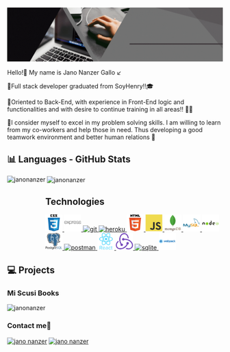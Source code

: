 <!---
https://github.com/JanoNanzer/JanoNanzer/blob/main/Jano.gif
### ![Banner para Linkedin Profesional Negro](https://www.canva.com/design/DAFRUx0lTnU/HfkzwSLMFDdDNskEZnRc3Q/watch?utm_content=DAFRUx0lTnU&utm_campaign=designshare&utm_medium=link&utm_source=publishsharelink)
--->
![Hi, I'm Jano](https://github.com/JanoNanzer/JanoNanzer/blob/main/Jano.gif)

Hello!👋 
My name is Jano Nanzer Gallo ↙

🔸Full stack developer graduated from SoyHenry!!🎓

🔸Oriented to Back-End, with experience in Front-End logic and functionalities and with desire to continue training in all areas!! 👨‍💻 

🔸I consider myself to excel in my problem solving skills. I am willing to learn from my co-workers and help those in need. Thus developing a good teamwork environment and better human relations 💪

## 📊 Languages - GitHub Stats

<p><img height="150em" align="left" src="https://github-readme-stats.vercel.app/api/top-langs?username=janonanzer&show_icons=true&theme=dark&locale=en&layout=compact" alt="janonanzer" /></p>

<p>&nbsp;<img align="center" height="150em" src="https://github-readme-stats.vercel.app/api?username=janonanzer&show_icons=true&theme=dark&locale=en" alt="janonanzer" /></p>


## Technologies

<p align="left"> <a href="https://www.w3schools.com/css/" target="_blank" rel="noreferrer"> <img src="https://raw.githubusercontent.com/devicons/devicon/master/icons/css3/css3-original-wordmark.svg" alt="css3" width="40" height="40"/> </a> <a href="https://expressjs.com" target="_blank" rel="noreferrer"> <img src="https://raw.githubusercontent.com/devicons/devicon/master/icons/express/express-original-wordmark.svg" alt="express" width="40" height="40"/> </a> <a href="https://git-scm.com/" target="_blank" rel="noreferrer"> <img src="https://www.vectorlogo.zone/logos/git-scm/git-scm-icon.svg" alt="git" width="40" height="40"/> </a> <a href="https://heroku.com" target="_blank" rel="noreferrer"> <img src="https://www.vectorlogo.zone/logos/heroku/heroku-icon.svg" alt="heroku" width="40" height="40"/> </a> <a href="https://www.w3.org/html/" target="_blank" rel="noreferrer"> <img src="https://raw.githubusercontent.com/devicons/devicon/master/icons/html5/html5-original-wordmark.svg" alt="html5" width="40" height="40"/> </a> <a href="https://developer.mozilla.org/en-US/docs/Web/JavaScript" target="_blank" rel="noreferrer"> <img src="https://raw.githubusercontent.com/devicons/devicon/master/icons/javascript/javascript-original.svg" alt="javascript" width="40" height="40"/> </a> <a href="https://www.mongodb.com/" target="_blank" rel="noreferrer"> <img src="https://raw.githubusercontent.com/devicons/devicon/master/icons/mongodb/mongodb-original-wordmark.svg" alt="mongodb" width="40" height="40"/> </a> <a href="https://www.mysql.com/" target="_blank" rel="noreferrer"> <img src="https://raw.githubusercontent.com/devicons/devicon/master/icons/mysql/mysql-original-wordmark.svg" alt="mysql" width="40" height="40"/> </a> <a href="https://nodejs.org" target="_blank" rel="noreferrer"> <img src="https://raw.githubusercontent.com/devicons/devicon/master/icons/nodejs/nodejs-original-wordmark.svg" alt="nodejs" width="40" height="40"/> </a> <a href="https://www.postgresql.org" target="_blank" rel="noreferrer"> <img src="https://raw.githubusercontent.com/devicons/devicon/master/icons/postgresql/postgresql-original-wordmark.svg" alt="postgresql" width="40" height="40"/> </a> <a href="https://postman.com" target="_blank" rel="noreferrer"> <img src="https://www.vectorlogo.zone/logos/getpostman/getpostman-icon.svg" alt="postman" width="40" height="40"/> </a> <a href="https://reactjs.org/" target="_blank" rel="noreferrer"> <img src="https://raw.githubusercontent.com/devicons/devicon/master/icons/react/react-original-wordmark.svg" alt="react" width="40" height="40"/> </a> <a href="https://redux.js.org" target="_blank" rel="noreferrer"> <img src="https://raw.githubusercontent.com/devicons/devicon/master/icons/redux/redux-original.svg" alt="redux" width="40" height="40"/> </a> <a href="https://www.sqlite.org/" target="_blank" rel="noreferrer"> <img src="https://www.vectorlogo.zone/logos/sqlite/sqlite-icon.svg" alt="sqlite" width="40" height="40"/> </a> <a href="https://webpack.js.org" target="_blank" rel="noreferrer"> <img src="https://raw.githubusercontent.com/devicons/devicon/d00d0969292a6569d45b06d3f350f463a0107b0d/icons/webpack/webpack-original-wordmark.svg" alt="webpack" width="40" height="40"/> </a> </p>

## 💻 Projects

<h3>Mi Scusi Books</h3>



<p align="left"> <img src="https://komarev.com/ghpvc/?username=janonanzer&label=Profile%20views&color=0e75b6&style=flat" alt="janonanzer" /> </p>

### Contact me💼

<p align="left">
<a href="mailto:janonanzer@gmail.com" target="blank"><img align="center" src="https://upload.wikimedia.org/wikipedia/commons/thumb/7/7e/Gmail_icon_%282020%29.svg/1280px-Gmail_icon_%282020%29.svg.png"  alt="jano nanzer" height="28" width="32" /></a>
<a href="https://www.linkedin.com/in/janonanzer/" target="blank"><img align="center" src="https://raw.githubusercontent.com/rahuldkjain/github-profile-readme-generator/master/src/images/icons/Social/linked-in-alt.svg" alt="jano nanzer" height="30" width="40" margin="10"  /></a>
</p>



<!---
- 👋 Hi, I’m @JanoNanzer
- 👀 I’m interested in ...
- 🌱 I’m currently learning ...
- 💞️ I’m looking to collaborate on ...
- 📫 How to reach me ...


JanoNanzer/JanoNanzer is a ✨ special ✨ repository because its `README.md` (this file) appears on your GitHub profile.
You can click the Preview link to take a look at your changes.
--->
